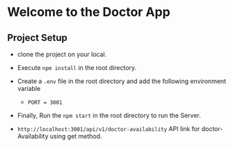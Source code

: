 # Welcome to the Doctor App

## Project Setup
- clone the project on your local.
- Execute `npm install` in the root directory.
- Create a `.env` file in the root directory and add the following environment variable
    - `PORT = 3001`

- Finally, Run the `npm start` in the root directory to run the Server.

- `http://localhost:3001/api/v1/doctor-availability` API link for doctor-Availability using get method.
